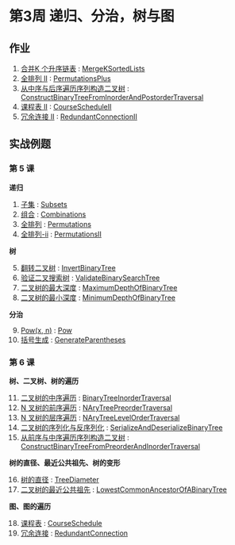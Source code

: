 # 第3周 递归、分治，树与图

## 作业

1. [合并K 个升序链表](https://leetcode.com/problems/merge-k-sorted-lists/) : [MergeKSortedLists](./src/main/java/com/inbetter/homework/algorithm/MergeKSortedLists.java )
2. [全排列 II](https://leetcode.com/problems/permutations-ii/) : [PermutationsPlus](./src/main/java/com/inbetter/homework/algorithm/PermutationsPlus.java)
3. [从中序与后序遍历序列构造二叉树](https://leetcode.com/problems/construct-binary-tree-from-inorder-and-postorder-traversal/) : [ConstructBinaryTreeFromInorderAndPostorderTraversal](./src/main/java/com/inbetter/homework/algorithm/ConstructBinaryTreeFromInorderAndPostorderTraversal.java)
4. [课程表 II](https://leetcode.com/problems/course-schedule-ii/) : [CourseScheduleII](./src/main/java/com/inbetter/homework/algorithm/CourseScheduleII.java)
5. [冗余连接 II](https://leetcode.com/problems/redundant-connection-ii/) : [RedundantConnectionII](./src/main/java/com/inbetter/homework/algorithm/RedundantConnectionII.java)

## 实战例题

### 第 5 课

**递归**

1. [子集](https://leetcode.com/problems/subsets/) : [Subsets](./src/main/java/com/inbetter/homework/algorithm/Subsets.java)
2. [组合](https://leetcode.com/problems/combinations/) : [Combinations](./src/main/java/com/inbetter/homework/algorithm/Combinations.java)
3. [全排列](https://leetcode.com/problems/permutations/) : [Permutations](./src/main/java/com/inbetter/homework/algorithm/Permutations.java)
4. [全排列-ii](https://leetcode.com/problems/permutations-ii/) : [PermutationsII](./src/main/java/com/inbetter/homework/algorithm/PermutationsII.java)

**树**

5. [翻转二叉树](https://leetcode.com/problems/invert-binary-tree/description/) : [InvertBinaryTree](./src/main/java/com/inbetter/homework/algorithm/InvertBinaryTree.java)
6. [验证二叉搜索树](https://leetcode.com/problems/validate-binary-search-tree/) : [ValidateBinarySearchTree](./src/main/java/com/inbetter/homework/algorithm/ValidateBinarySearchTree.java)
7. [二叉树的最大深度](https://leetcode.com/problems/maximum-depth-of-binary-tree/) : [MaximumDepthOfBinaryTree](./src/main/java/com/inbetter/homework/algorithm/MaximumDepthOfBinaryTree.java)
8. [二叉树的最小深度](https://leetcode.com/problems/minimum-depth-of-binary-tree/) : [MinimumDepthOfBinaryTree](./src/main/java/com/inbetter/homework/algorithm/MinimumDepthOfBinaryTree.java)

**分治**

9. [Pow(x, n)](https://leetcode.com/problems/powx-n/) : [Pow](./src/main/java/com/inbetter/homework/algorithm/Pow.java)
10. [括号生成](https://leetcode.com/problems/generate-parentheses/) : [GenerateParentheses](./src/main/java/com/inbetter/homework/algorithm/GenerateParentheses.java)

### 第 6 课

**树、二叉树、树的遍历**

11. [二叉树的中序遍历](https://leetcode.com/problems/binary-tree-inorder-traversal/) : [BinaryTreeInorderTraversal](./src/main/java/com/inbetter/homework/algorithm/BinaryTreeInorderTraversal.java)
12. [N 叉树的前序遍历](https://leetcode.com/problems/n-ary-tree-preorder-traversal/description/) : [NAryTreePreorderTraversal](./src/main/java/com/inbetter/homework/algorithm/NAryTreePreorderTraversal.java)
13. [N 叉树的层序遍历](https://leetcode.com/problems/n-ary-tree-level-order-traversal/) : [NAryTreeLevelOrderTraversal](./src/main/java/com/inbetter/homework/algorithm/NAryTreeLevelOrderTraversal.java)
14. [二叉树的序列化与反序列化](https://leetcode.com/problems/serialize-and-deserialize-binary-tree/) : [SerializeAndDeserializeBinaryTree](./src/main/java/com/inbetter/homework/algorithm/SerializeAndDeserializeBinaryTree.java)
15. [从前序与中序遍历序列构造二叉树](https://leetcode.com/problems/construct-binary-tree-from-preorder-and-inorder-traversal/) : [ConstructBinaryTreeFromPreorderAndInorderTraversal](./src/main/java/com/inbetter/homework/algorithm/ConstructBinaryTreeFromPreorderAndInorderTraversal.java)           
                                
**树的直径、最近公共祖先、树的变形**

16. [树的直径](https://leetcode.com/problems/tree-diameter/) : [TreeDiameter](./src/main/java/com/inbetter/homework/algorithm/TreeDiameter.java)
17. [二叉树的最近公共祖先](https://leetcode.com/problems/lowest-common-ancestor-of-a-binary-tree/) : [LowestCommonAncestorOfABinaryTree](./src/main/java/com/inbetter/homework/algorithm/LowestCommonAncestorOfABinaryTree.java)

**图、图的遍历**              

18. [课程表](https://leetcode.com/problems/course-schedule/) : [CourseSchedule](./src/main/java/com/inbetter/homework/algorithm/CourseSchedule.java)
19. [冗余连接](https://leetcode.com/problems/redundant-connection/description/) : [RedundantConnection](./src/main/java/com/inbetter/homework/algorithm/RedundantConnection.java)                                                                                                                                                                                                                                                                                                                                                                                                                                                                                                                                                                                                                                                                                                                                                                                                                                                                                                                                                                                                                                                                                                                            